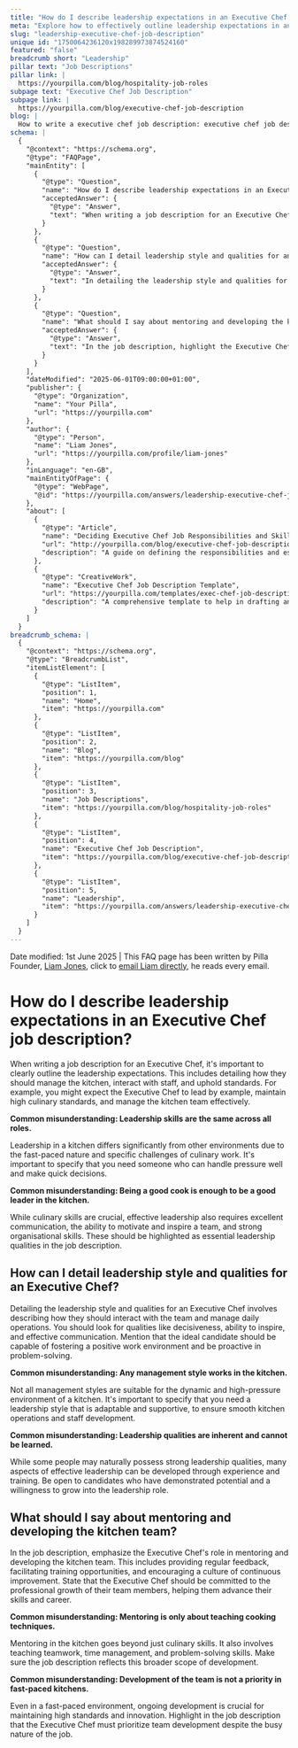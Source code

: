 ```yaml
---
title: "How do I describe leadership expectations in an Executive Chef job description?"
meta: "Explore how to effectively outline leadership expectations in an Executive Chef job description, emphasizing key qualities and mentoring responsibilities."
slug: "leadership-executive-chef-job-description"
unique id: "1750064236120x198289973874524160"
featured: "false"
breadcrumb short: "Leadership"
pillar text: "Job Descriptions"
pillar link: |
  https://yourpilla.com/blog/hospitality-job-roles
subpage text: "Executive Chef Job Description"
subpage link: |
  https://yourpilla.com/blog/executive-chef-job-description
blog: |
  How to write a executive chef job description: executive chef job description template included.
schema: |
  {
    "@context": "https://schema.org",
    "@type": "FAQPage",
    "mainEntity": [
      {
        "@type": "Question",
        "name": "How do I describe leadership expectations in an Executive Chef job description?",
        "acceptedAnswer": {
          "@type": "Answer",
          "text": "When writing a job description for an Executive Chef, clearly outline the leadership expectations such as managing the kitchen, interacting with staff, and maintaining high standards. Outline that the Executive Chef should lead by example, maintain high culinary standards, and manage the kitchen team effectively. Specify that leadership in a kitchen requires handling pressure well and making quick decisions, all while exhibiting excellent communication, motivation, inspiration, and strong organisational skills."
        }
      },
      {
        "@type": "Question",
        "name": "How can I detail leadership style and qualities for an Executive Chef?",
        "acceptedAnswer": {
          "@type": "Answer",
          "text": "In detailing the leadership style and qualities for an Executive Chef, describe how they should interact with the team and manage daily operations. Emphasise the need for qualities like decisiveness, the ability to inspire, and effective communication. The ideal candidate should foster a positive work environment and be proactive in problem-solving. Leadership styles should be adaptable and supportive to suit the dynamic and high-pressure kitchen environment."
        }
      },
      {
        "@type": "Question",
        "name": "What should I say about mentoring and developing the kitchen team?",
        "acceptedAnswer": {
          "@type": "Answer",
          "text": "In the job description, highlight the Executive Chef's role in mentoring and developing the kitchen team. This includes providing regular feedback, facilitating training opportunities, and encouraging continuous improvement. State that the Executive Chef should be committed to the professional growth of team members, emphasising the importance of advancing both culinary and soft skills, such as teamwork and problem-solving, even in a fast-paced kitchen."
        }
      }
    ],
    "dateModified": "2025-06-01T09:00:00+01:00",
    "publisher": {
      "@type": "Organization",
      "name": "Your Pilla",
      "url": "https://yourpilla.com"
    },
    "author": {
      "@type": "Person",
      "name": "Liam Jones",
      "url": "https://yourpilla.com/profile/liam-jones"
    },
    "inLanguage": "en-GB",
    "mainEntityOfPage": {
      "@type": "WebPage",
      "@id": "https://yourpilla.com/answers/leadership-executive-chef-job-description"
    },
    "about": [
      {
        "@type": "Article",
        "name": "Deciding Executive Chef Job Responsibilities and Skills",
        "url": "http://yourpilla.com/blog/executive-chef-job-description",
        "description": "A guide on defining the responsibilities and essential skills needed for the role of an Executive Chef."
      },
      {
        "@type": "CreativeWork",
        "name": "Executive Chef Job Description Template",
        "url": "https://yourpilla.com/templates/exec-chef-job-description",
        "description": "A comprehensive template to help in drafting an effective job description for an Executive Chef."
      }
    ]
  }
breadcrumb_schema: |
  {
    "@context": "https://schema.org",
    "@type": "BreadcrumbList",
    "itemListElement": [
      {
        "@type": "ListItem",
        "position": 1,
        "name": "Home",
        "item": "https://yourpilla.com"
      },
      {
        "@type": "ListItem",
        "position": 2,
        "name": "Blog",
        "item": "https://yourpilla.com/blog"
      },
      {
        "@type": "ListItem",
        "position": 3,
        "name": "Job Descriptions",
        "item": "https://yourpilla.com/blog/hospitality-job-roles"
      },
      {
        "@type": "ListItem",
        "position": 4,
        "name": "Executive Chef Job Description",
        "item": "https://yourpilla.com/blog/executive-chef-job-description"
      },
      {
        "@type": "ListItem",
        "position": 5,
        "name": "Leadership",
        "item": "https://yourpilla.com/answers/leadership-executive-chef-job-description"
      }
    ]
  }
---
```


Date modified: 1st June 2025 | This FAQ page has been written by Pilla Founder, [Liam Jones](https://yourpilla.com/profile/liam-jones), click to [email Liam directly](https://mailto:liam@yourpilla.com), he reads every email.

# How do I describe leadership expectations in an Executive Chef job description?

When writing a job description for an Executive Chef, it's important to clearly outline the leadership expectations. This includes detailing how they should manage the kitchen, interact with staff, and uphold standards. For example, you might expect the Executive Chef to lead by example, maintain high culinary standards, and manage the kitchen team effectively.

**Common misunderstanding: Leadership skills are the same across all roles.**

Leadership in a kitchen differs significantly from other environments due to the fast-paced nature and specific challenges of culinary work. It's important to specify that you need someone who can handle pressure well and make quick decisions.

**Common misunderstanding: Being a good cook is enough to be a good leader in the kitchen.**

While culinary skills are crucial, effective leadership also requires excellent communication, the ability to motivate and inspire a team, and strong organisational skills. These should be highlighted as essential leadership qualities in the job description.

## How can I detail leadership style and qualities for an Executive Chef?

Detailing the leadership style and qualities for an Executive Chef involves describing how they should interact with the team and manage daily operations. You should look for qualities like decisiveness, ability to inspire, and effective communication. Mention that the ideal candidate should be capable of fostering a positive work environment and be proactive in problem-solving.

**Common misunderstanding: Any management style works in the kitchen.**

Not all management styles are suitable for the dynamic and high-pressure environment of a kitchen. It's important to specify that you need a leadership style that is adaptable and supportive, to ensure smooth kitchen operations and staff development.

**Common misunderstanding: Leadership qualities are inherent and cannot be learned.**

While some people may naturally possess strong leadership qualities, many aspects of effective leadership can be developed through experience and training. Be open to candidates who have demonstrated potential and a willingness to grow into the leadership role.

## What should I say about mentoring and developing the kitchen team?

In the job description, emphasize the Executive Chef's role in mentoring and developing the kitchen team. This includes providing regular feedback, facilitating training opportunities, and encouraging a culture of continuous improvement. State that the Executive Chef should be committed to the professional growth of their team members, helping them advance their skills and career.

**Common misunderstanding: Mentoring is only about teaching cooking techniques.**

Mentoring in the kitchen goes beyond just culinary skills. It also involves teaching teamwork, time management, and problem-solving skills. Make sure the job description reflects this broader scope of development.

**Common misunderstanding: Development of the team is not a priority in fast-paced kitchens.**

Even in a fast-paced environment, ongoing development is crucial for maintaining high standards and innovation. Highlight in the job description that the Executive Chef must prioritize team development despite the busy nature of the job.